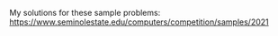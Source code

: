 My solutions for these sample problems: https://www.seminolestate.edu/computers/competition/samples/2021
